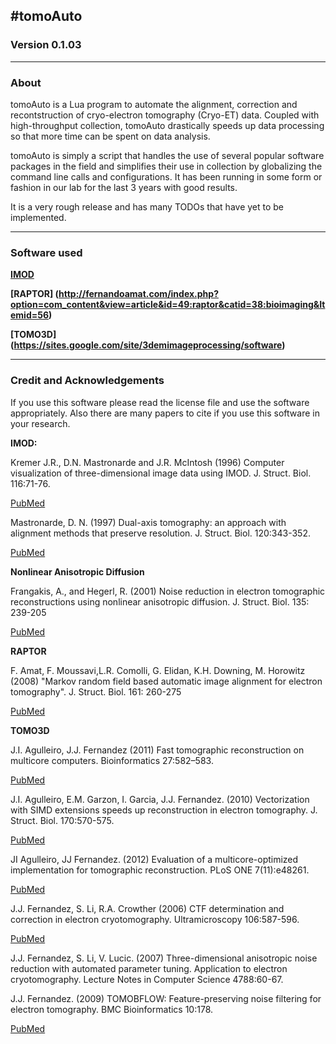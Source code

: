 #tomoAuto
---

### Version 0.1.03
---

### About
tomoAuto is a Lua program to automate the alignment, correction and
recontstruction of cryo-electron tomography (Cryo-ET) data. Coupled with
high-throughput collection, tomoAuto drastically speeds up data processing so
that more time can be spent on data analysis.

tomoAuto is simply a script that handles the use of several popular software
packages in the field and simplifies their use in collection by globalizing the
command line calls and configurations. It has been running in some form or
fashion in our lab for the last 3 years with good results. 

It is a very rough release and has many TODOs that have yet to be implemented.  

---

### Software used

**[IMOD](http://bio3d.colorado.edu/imod/)**

**[RAPTOR]
(http://fernandoamat.com/index.php?option=com_content&view=article&id=49:raptor&catid=38:bioimaging&Itemid=56)**

**[TOMO3D]
(https://sites.google.com/site/3demimageprocessing/software)**

----

### Credit and Acknowledgements
If you use this software please read the license file and use the software
appropriately. Also there are many papers to cite if you use this software in
your research. 

**IMOD:**

 Kremer J.R., D.N. Mastronarde and J.R. McIntosh (1996) Computer
visualization of three-dimensional image data using IMOD. J. Struct. Biol.
116:71-76. 

[PubMed](http://www.ncbi.nlm.nih.gov/pubmed/8742726)

Mastronarde, D. N. (1997) Dual-axis tomography: an approach with alignment 
methods that preserve resolution. J. Struct. Biol. 120:343-352.

[PubMed](http://www.ncbi.nlm.nih.gov/pubmed/9441937)

**Nonlinear Anisotropic Diffusion**

Frangakis, A., and Hegerl, R. (2001) Noise reduction in electron tomographic 
reconstructions using nonlinear anisotropic diffusion.
J. Struct. Biol. 135: 239-205

[PubMed](http://www.ncbi.nlm.nih.gov/pubmed/11722164)

**RAPTOR**

F. Amat, F. Moussavi,L.R. Comolli, G. Elidan, K.H. Downing, M. Horowitz (2008) 
"Markov random field based automatic image alignment for electron tomography". 
J. Struct. Biol. 161: 260-275

[PubMed](http://www.ncbi.nlm.nih.gov/pubmed/17855124)

**TOMO3D**

J.I. Agulleiro, J.J. Fernandez (2011) Fast tomographic reconstruction on
multicore computers. Bioinformatics 27:582–583.

[PubMed](http://www.ncbi.nlm.nih.gov/pubmed/21172911)

J.I. Agulleiro, E.M. Garzon, I. Garcia, J.J. Fernandez. (2010)
Vectorization with SIMD extensions speeds up reconstruction in electron
tomography. J. Struct. Biol. 170:570-575.

[PubMed](http://www.ncbi.nlm.nih.gov/pubmed/20085820)

JI Agulleiro, JJ Fernandez. (2012) Evaluation of a multicore-optimized
implementation for tomographic reconstruction. PLoS ONE  7(11):e48261.

[PubMed](http://www.ncbi.nlm.nih.gov/pubmed/23139768)

J.J. Fernandez, S. Li, R.A. Crowther (2006) CTF determination and correction in
electron cryotomography. Ultramicroscopy 106:587-596.

[PubMed](http://www.ncbi.nlm.nih.gov/pubmed/16616422)

J.J. Fernandez, S. Li, V. Lucic. (2007) Three-dimensional anisotropic noise
reduction with automated parameter tuning. Application to electron
cryotomography. Lecture Notes in Computer Science 4788:60-67.

J.J. Fernandez. (2009) TOMOBFLOW: Feature-preserving noise filtering for
electron tomography. BMC Bioinformatics 10:178.

[PubMed](http://www.ncbi.nlm.nih.gov/pubmed/19523199)
